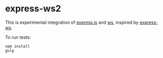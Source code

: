 # express-ws2

This is experimental integration of [express.js](https://www.npmjs.com/package/express) and [ws](https://www.npmjs.com/package/ws),
inspired by [express-ws](https://www.npmjs.com/package/express-ws).

To run tests:

    npm install
    gulp
